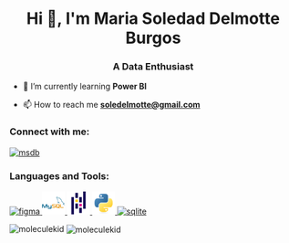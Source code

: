 <h1 align="center">Hi 👋, I'm Maria Soledad Delmotte Burgos</h1>
<h3 align="center">A Data Enthusiast</h3>

- 🌱 I’m currently learning **Power BI**

- 📫 How to reach me **soledelmotte@gmail.com**

<h3 align="left">Connect with me:</h3>
<p align="left">
<a href="https://linkedin.com/in/msdb" target="blank"><img align="center" src="https://raw.githubusercontent.com/rahuldkjain/github-profile-readme-generator/master/src/images/icons/Social/linked-in-alt.svg" alt="msdb" height="30" width="40" /></a>
</p>

<h3 align="left">Languages and Tools:</h3>
<p align="left"> <a href="https://www.figma.com/" target="_blank" rel="noreferrer"> <img src="https://www.vectorlogo.zone/logos/figma/figma-icon.svg" alt="figma" width="40" height="40"/> </a> <a href="https://www.mysql.com/" target="_blank" rel="noreferrer"> <img src="https://raw.githubusercontent.com/devicons/devicon/master/icons/mysql/mysql-original-wordmark.svg" alt="mysql" width="40" height="40"/> </a> <a href="https://pandas.pydata.org/" target="_blank" rel="noreferrer"> <img src="https://raw.githubusercontent.com/devicons/devicon/2ae2a900d2f041da66e950e4d48052658d850630/icons/pandas/pandas-original.svg" alt="pandas" width="40" height="40"/> </a> <a href="https://www.python.org" target="_blank" rel="noreferrer"> <img src="https://raw.githubusercontent.com/devicons/devicon/master/icons/python/python-original.svg" alt="python" width="40" height="40"/> </a> <a href="https://www.sqlite.org/" target="_blank" rel="noreferrer"> <img src="https://www.vectorlogo.zone/logos/sqlite/sqlite-icon.svg" alt="sqlite" width="40" height="40"/> </a> </p>

<p><img align="left" src="https://github-readme-stats.vercel.app/api/top-langs?username=moleculekid&show_icons=true&locale=en&layout=compact" alt="moleculekid" /></p>

<p>&nbsp;<img align="center" src="https://github-readme-stats.vercel.app/api?username=moleculekid&show_icons=true&locale=en" alt="moleculekid" /></p>
